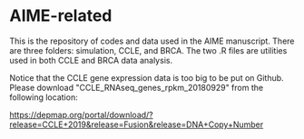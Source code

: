 # AIME-related
This is the repository of codes and data used in the AIME manuscript. There are three folders: simulation, CCLE, and BRCA. The two .R files are utilities used in both CCLE and BRCA data analysis.

Notice that the CCLE gene expression data is too big to be put on Github. Please download "CCLE_RNAseq_genes_rpkm_20180929" from the following location:

https://depmap.org/portal/download/?release=CCLE+2019&release=Fusion&release=DNA+Copy+Number

